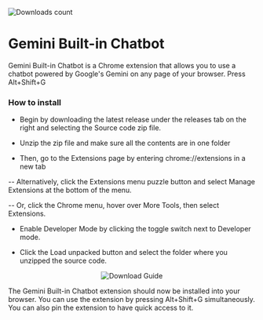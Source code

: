 
![Downloads count](https://img.shields.io/github/downloads/Guitarband/Gemini_built-in_chatbot/total.svg)

  

# Gemini Built-in Chatbot

  

Gemini Built-in Chatbot is a Chrome extension that allows you to use a chatbot powered by Google's Gemini on any page of your browser. Press Alt+Shift+G

  

### How to install

  

- Begin by downloading the latest release under the releases tab on the right and selecting the Source code zip file.
- Unzip the zip file and make sure all the contents are in one folder

- Then, go to the Extensions page by entering chrome://extensions in a new tab

-- Alternatively, click the Extensions menu puzzle button and select Manage Extensions at the bottom of the menu.

-- Or, click the Chrome menu, hover over More Tools, then select Extensions.

- Enable Developer Mode by clicking the toggle switch next to Developer mode.

- Click the Load unpacked button and select the folder where you unzipped the source code.

  

<div  style="text-align: center">

<img  src="https://developer.chrome.com/static/docs/extensions/get-started/tutorial/hello-world/image/extensions-page-e0d64d89a6acf_960.png"  alt="Download Guide"  style="max-width: 80%; height: auto;">

</div>

The Gemini Built-in Chatbot extension should now be installed into your browser. You can use the extension by pressing Alt+Shift+G simultaneously. You can also pin the extension to have quick access to it.
